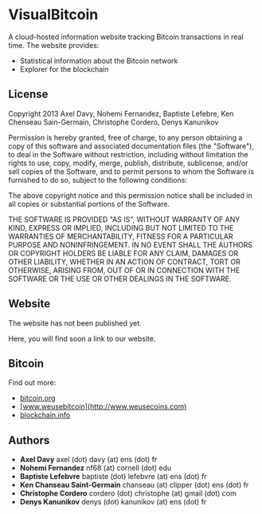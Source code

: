 ﻿VisualBitcoin
==============

A cloud-hosted information website tracking Bitcoin transactions in real time. The website provides:
* Statistical information about the Bitcoin network
* Explorer for the blockchain

License
--------------------
Copyright 2013 Axel Davy, Nohemi Fernandez, Baptiste Lefebre, Ken Chenseau Sain-Germain, Christophe Cordero, Denys Kanunikov

Permission is hereby granted, free of charge, to any person obtaining a copy of this software and 
associated documentation files (the "Software"), to deal in the Software without restriction, 
including without limitation the rights to use, copy, modify, merge, publish, distribute, sublicense, 
and/or sell copies of the Software, and to permit persons to whom the Software is furnished to do so, 
subject to the following conditions:

The above copyright notice and this permission notice shall be included in all copies or substantial 
portions of the Software.

THE SOFTWARE IS PROVIDED "AS IS", WITHOUT WARRANTY OF ANY KIND, EXPRESS OR IMPLIED, INCLUDING BUT NOT 
LIMITED TO THE WARRANTIES OF MERCHANTABILITY, FITNESS FOR A PARTICULAR PURPOSE AND NONINFRINGEMENT. 
IN NO EVENT SHALL THE AUTHORS OR COPYRIGHT HOLDERS BE LIABLE FOR ANY CLAIM, DAMAGES OR OTHER LIABILITY, 
WHETHER IN AN ACTION OF CONTRACT, TORT OR OTHERWISE, ARISING FROM, OUT OF OR IN CONNECTION WITH THE 
SOFTWARE OR THE USE OR OTHER DEALINGS IN THE SOFTWARE.

Website
--------------------
The website has not been published yet.

Here, you will find soon a link to our website. 

Bitcoin
--------------------
Find out more:
* [bitcoin.org](http://bitcoin.org)
* [www.weusebitcoin](http://www.weusecoins.com)
* [blockchain.info](http://blockchain.info)

Authors
--------------------
* __Axel Davy__ axel (dot) davy (at) ens (dot) fr
* __Nohemi Fernandez__ nf68 (at) cornell (dot) edu
* __Baptiste Lefebvre__ baptiste (dot) lefebvre (at) ens (dot) fr
* __Ken Chanseau Saint-Germain__ chanseau (at) clipper (dot) ens (dot) fr
* __Christophe Cordero__ cordero (dot) christophe (at) gmail (dot) com
* __Denys Kanunikov__ denys (dot) kanunikov (at) ens (dot) fr
